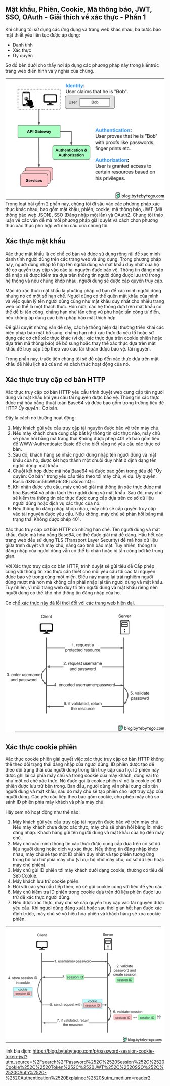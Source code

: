 ## Mật khẩu, Phiên, Cookie, Mã thông báo, JWT, SSO, OAuth - Giải thích về xác thực - Phần 1

Khi chúng tôi sử dụng các ứng dụng và trang web khác nhau, ba bước bảo mật thiết yếu liên tục được áp dụng:

- Danh tính
- Xác thực
- Ủy quyền

Sơ đồ bên dưới cho thấy nơi áp dụng các phương pháp này trong kiến ​​trúc trang web điển hình và ý nghĩa của chúng.

![example](img/picture1.webp)
Trong loạt bài gồm 2 phần này, chúng tôi đi sâu vào các phương pháp xác thực khác nhau, bao gồm mật khẩu, phiên, cookie, mã thông báo, JWT (Mã thông báo web JSON), SSO (Đăng nhập một lần) và OAuth2. Chúng tôi thảo luận về các vấn đề mà mỗi phương pháp giải quyết và cách chọn phương thức xác thực phù hợp với nhu cầu của chúng tôi.

## Xác thực mật khẩu

Xác thực mật khẩu là cơ chế cơ bản và được sử dụng rộng rãi để xác minh danh tính người dùng trên các trang web và ứng dụng. Trong phương pháp này, người dùng nhập tổ hợp tên người dùng và mật khẩu duy nhất của họ để có quyền truy cập vào các tài nguyên được bảo vệ. Thông tin đăng nhập đã nhập sẽ được kiểm tra dựa trên thông tin người dùng được lưu trữ trong hệ thống và nếu chúng khớp nhau, người dùng sẽ được cấp quyền truy cập.

Mặc dù xác thực mật khẩu là phương pháp cơ bản để xác minh người dùng nhưng nó có một số hạn chế. Người dùng có thể quên mật khẩu của mình và việc quản lý tên người dùng cũng như mật khẩu duy nhất cho nhiều trang web có thể là một thách thức. Hơn nữa, các hệ thống dựa trên mật khẩu có thể dễ bị tấn công, chẳng hạn như tấn công vũ phu hoặc tấn công từ điển, nếu không áp dụng các biện pháp bảo mật thích hợp.

Để giải quyết những vấn đề này, các hệ thống hiện đại thường triển khai các biện pháp bảo mật bổ sung, chẳng hạn như xác thực đa yếu tố hoặc sử dụng các cơ chế xác thực khác (ví dụ: xác thực dựa trên cookie phiên hoặc dựa trên mã thông báo) để bổ sung hoặc thay thế xác thực dựa trên mật khẩu để truy cập tiếp theo vào các tài khoản được bảo vệ. tài nguyên.

Trong phần này, trước tiên chúng tôi sẽ đề cập đến xác thực dựa trên mật khẩu để hiểu lịch sử của nó và cách thức hoạt động của nó.

## Xác thực truy cập cơ bản HTTP

Xác thực truy cập cơ bản HTTP yêu cầu trình duyệt web cung cấp tên người dùng và mật khẩu khi yêu cầu tài nguyên được bảo vệ. Thông tin xác thực được mã hóa bằng thuật toán Base64 và được bao gồm trong trường tiêu đề HTTP <em>Ủy quyền</em> : Cơ bản.

Đây là cách nó thường hoạt động:

<ol>
<li>Máy khách gửi yêu cầu truy cập tài nguyên được bảo vệ trên máy chủ.</li>
<li>Nếu máy khách chưa cung cấp bất kỳ thông tin xác thực nào, máy chủ sẽ phản hồi bằng mã trạng thái Không được phép 401 và bao gồm tiêu đề WWW-Authenticate: Basic để cho biết rằng nó yêu cầu xác thực cơ bản.</li>
<li>Sau đó, khách hàng sẽ nhắc người dùng nhập tên người dùng và mật khẩu của họ, được kết hợp thành một chuỗi duy nhất ở định dạng tên người dùng: mật khẩu.</li>
<li>Chuỗi kết hợp được mã hóa Base64 và được bao gồm trong tiêu đề "Ủy quyền: Cơ bản" trong yêu cầu tiếp theo tới máy chủ, ví dụ: Ủy quyền: Basic dXNlcm5hbWU6cGFzc3dvcmQ=.</li>
<li>Khi nhận được yêu cầu, máy chủ sẽ giải mã thông tin xác thực được mã hóa Base64 và phân tách tên người dùng và mật khẩu. Sau đó, máy chủ sẽ kiểm tra thông tin xác thực được cung cấp dựa trên cơ sở dữ liệu người dùng hoặc dịch vụ xác thực của nó.</li>
<li>Nếu thông tin đăng nhập khớp nhau, máy chủ sẽ cấp quyền truy cập vào tài nguyên được yêu cầu. Nếu không, máy chủ sẽ phản hồi bằng mã trạng thái Không được phép 401.</li>
</ol>
Xác thực truy cập cơ bản HTTP có những hạn chế. Tên người dùng và mật khẩu, được mã hóa bằng Base64, có thể được giải mã dễ dàng. Hầu hết các trang web đều sử dụng TLS (Transport Layer Security) để mã hóa dữ liệu giữa trình duyệt và máy chủ, nâng cao tính bảo mật. Tuy nhiên, thông tin đăng nhập của người dùng vẫn có thể bị chặn hoặc bị tấn công bởi kẻ trung gian.

Với Xác thực truy cập cơ bản HTTP, trình duyệt sẽ gửi tiêu đề Cấp phép cùng với thông tin xác thực cần thiết cho mỗi yêu cầu tới các tài nguyên được bảo vệ trong cùng một miền. Điều này mang lại trải nghiệm người dùng mượt mà hơn mà không cần phải nhập lại tên người dùng và mật khẩu. Tuy nhiên, vì mỗi trang web duy trì tên người dùng và mật khẩu riêng nên người dùng có thể khó nhớ thông tin đăng nhập của họ.

Cơ chế xác thực này đã lỗi thời đối với các trang web hiện đại.
![example](img/picture2.webp)

## Xác thực cookie phiên

Xác thực cookie phiên giải quyết việc xác thực truy cập cơ bản HTTP không thể theo dõi trạng thái đăng nhập của người dùng. ID phiên được tạo để theo dõi trạng thái của người dùng trong lần truy cập của họ. ID phiên này được ghi lại cả phía máy chủ và trong cookie của máy khách, đóng vai trò như một cơ chế xác thực. Nó được gọi là cookie phiên vì nó là cookie có ID phiên được lưu trữ bên trong. Ban đầu, người dùng vẫn phải cung cấp tên người dùng và mật khẩu, sau đó máy chủ sẽ tạo phiên cho lượt truy cập của người dùng. Các yêu cầu tiếp theo bao gồm cookie, cho phép máy chủ so sánh ID phiên phía máy khách và phía máy chủ.

Hãy xem nó hoạt động như thế nào:

<ol>
<li>Máy khách gửi yêu cầu truy cập tài nguyên được bảo vệ trên máy chủ. Nếu máy khách chưa được xác thực, máy chủ sẽ phản hồi bằng lời nhắc đăng nhập. Khách hàng gửi tên người dùng và mật khẩu của họ đến máy chủ.</li>
<li>Máy chủ xác minh thông tin xác thực được cung cấp dựa trên cơ sở dữ liệu người dùng hoặc dịch vụ xác thực. Nếu thông tin đăng nhập khớp nhau, máy chủ sẽ tạo một ID phiên duy nhất và tạo phiên tương ứng trong bộ lưu trữ phía máy chủ (ví dụ: bộ nhớ máy chủ, cơ sở dữ liệu hoặc máy chủ phiên).</li>
<li>Máy chủ gửi ID phiên tới máy khách dưới dạng cookie, thường có tiêu đề Set-Cookie.</li>
<li>Máy khách lưu trữ cookie phiên.</li>
<li>Đối với các yêu cầu tiếp theo, nó sẽ gửi cookie cùng với tiêu đề yêu cầu.</li>
<li>Máy chủ kiểm tra ID phiên trong cookie dựa trên dữ liệu phiên được lưu trữ để xác thực người dùng.</li>
<li>Nếu được xác thực, máy chủ sẽ cấp quyền truy cập vào tài nguyên được yêu cầu. Khi người dùng đăng xuất hoặc sau thời gian hết hạn được xác định trước, máy chủ sẽ vô hiệu hóa phiên và khách hàng sẽ xóa cookie phiên.</li>
</ol>

![example](img/picture3.webp)

link bìa dịch: https://blog.bytebytego.com/p/password-session-cookie-token-jwt?utm_source=%2Fsearch%2FPassword%252C%2520Session%252C%2520Cookie%252C%2520Token%252C%2520JWT%252C%2520SSO%252C%2520OAuth%2520-%2520Authentication%2520Explained%2520&utm_medium=reader2